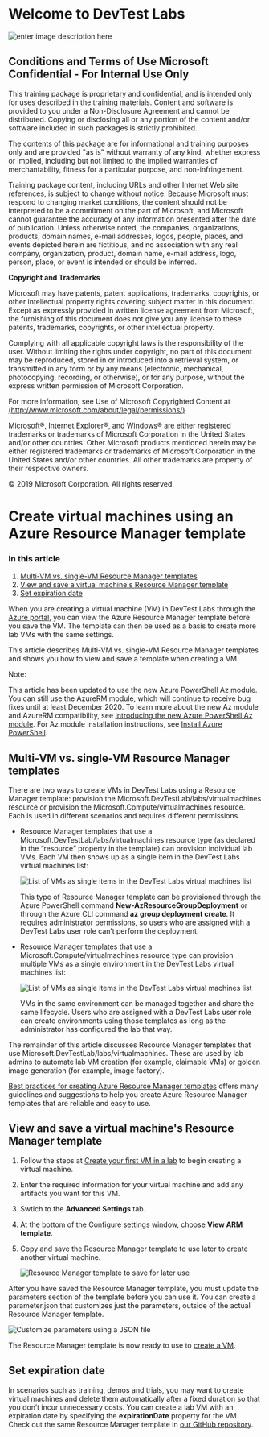 # Welcome to DevTest Labs

![enter image description here](content/Microsoft.png)

## Conditions and Terms of Use Microsoft Confidential - For Internal Use Only

This training package is proprietary and confidential, and is intended only for uses described in the training materials. Content and software is provided to you under a Non-Disclosure Agreement and cannot be distributed. Copying or disclosing all or any portion of the content and/or software included in such packages is strictly prohibited.

The contents of this package are for informational and training purposes only and are provided "as is" without warranty of any kind, whether express or implied, including but not limited to the implied warranties of merchantability, fitness for a particular purpose, and non-infringement.

Training package content, including URLs and other Internet Web site references, is subject to change without notice. Because Microsoft must respond to changing market conditions, the content should not be interpreted to be a commitment on the part of Microsoft, and Microsoft cannot guarantee the accuracy of any information presented after the date of publication. Unless otherwise noted, the companies, organizations, products, domain names, e-mail addresses, logos, people, places, and events depicted herein are fictitious, and no association with any real company, organization, product, domain name, e-mail address, logo, person, place, or event is intended or should be inferred.

**Copyright and Trademarks**

Microsoft may have patents, patent applications, trademarks, copyrights, or other intellectual property rights covering subject matter in this document. Except as expressly provided in written license agreement from Microsoft, the furnishing of this document does not give you any license to these patents, trademarks, copyrights, or other intellectual property.

Complying with all applicable copyright laws is the responsibility of the user. Without limiting the rights under copyright, no part of this document may be reproduced, stored in or introduced into a retrieval system, or transmitted in any form or by any means (electronic, mechanical, photocopying, recording, or otherwise), or for any purpose, without the express written permission of Microsoft Corporation.

For more information, see Use of Microsoft Copyrighted Content at [(http://www.microsoft.com/about/legal/permissions/)](http://www.microsoft.com/about/legal/permissions/)

Microsoft®, Internet Explorer®, and Windows® are either registered trademarks or trademarks of Microsoft Corporation in the United States and/or other countries. Other Microsoft products mentioned herein may be either registered trademarks or trademarks of Microsoft Corporation in the United States and/or other countries. All other trademarks are property of their respective owners.

© 2019 Microsoft Corporation.  All rights reserved.


# Create virtual machines using an Azure Resource Manager template

### In this article

1.  [Multi-VM vs. single-VM Resource Manager templates](#multi-vm-vs-single-vm-resource-manager-templates)
2.  [View and save a virtual machine's Resource Manager template](#view-and-save-a-virtual-machines-resource-manager-template)
3.  [Set expiration date](#set-expiration-date)


When you are creating a virtual machine (VM) in DevTest Labs through the [Azure portal](https://go.microsoft.com/fwlink/p/?LinkID=525040), you can view the Azure Resource Manager template before you save the VM. The template can then be used as a basis to create more lab VMs with the same settings.

This article describes Multi-VM vs. single-VM Resource Manager templates and shows you how to view and save a template when creating a VM.

Note:

This article has been updated to use the new Azure PowerShell Az module. You can still use the AzureRM module, which will continue to receive bug fixes until at least December 2020. To learn more about the new Az module and AzureRM compatibility, see [Introducing the new Azure PowerShell Az module](/en-us/powershell/azure/new-azureps-module-az). For Az module installation instructions, see [Install Azure PowerShell](/en-us/powershell/azure/install-az-ps).


## Multi-VM vs. single-VM Resource Manager templates[](#multi-vm-vs-single-vm-resource-manager-templates)

There are two ways to create VMs in DevTest Labs using a Resource Manager template: provision the Microsoft.DevTestLab/labs/virtualmachines resource or provision the Microsoft.Compute/virtualmachines resource. Each is used in different scenarios and requires different permissions.

*   Resource Manager templates that use a Microsoft.DevTestLab/labs/virtualmachines resource type (as declared in the “resource” property in the template) can provision individual lab VMs. Each VM then shows up as a single item in the DevTest Labs virtual machines list:

    ![List of VMs as single items in the DevTest Labs virtual machines list](content/devtestlab-lab-vm-single-item.png)

    This type of Resource Manager template can be provisioned through the Azure PowerShell command **New-AzResourceGroupDeployment** or through the Azure CLI command **az group deployment create**. It requires administrator permissions, so users who are assigned with a DevTest Labs user role can’t perform the deployment.

*   Resource Manager templates that use a Microsoft.Compute/virtualmachines resource type can provision multiple VMs as a single environment in the DevTest Labs virtual machines list:

    ![List of VMs as single items in the DevTest Labs virtual machines list](content/devtestlab-lab-vm-single-environment.png)

    VMs in the same environment can be managed together and share the same lifecycle. Users who are assigned with a DevTest Labs user role can create environments using those templates as long as the administrator has configured the lab that way.

The remainder of this article discusses Resource Manager templates that use Microsoft.DevTestLab/labs/virtualmachines. These are used by lab admins to automate lab VM creation (for example, claimable VMs) or golden image generation (for example, image factory).

[Best practices for creating Azure Resource Manager templates](https://docs.microsoft.com/azure/azure-resource-manager/resource-manager-template-best-practices) offers many guidelines and suggestions to help you create Azure Resource Manager templates that are reliable and easy to use.

## View and save a virtual machine's Resource Manager template[](#view-and-save-a-virtual-machines-resource-manager-template)

1.  Follow the steps at [Create your first VM in a lab](tutorial-create-custom-lab#add-a-vm-to-the-lab) to begin creating a virtual machine.

2.  Enter the required information for your virtual machine and add any artifacts you want for this VM.

3.  Swtich to the **Advanced Settings** tab.

4.  At the bottom of the Configure settings window, choose **View ARM template**.

5.  Copy and save the Resource Manager template to use later to create another virtual machine.

    ![Resource Manager template to save for later use](content/devtestlab-lab-copy-rm-template.png)

After you have saved the Resource Manager template, you must update the parameters section of the template before you can use it. You can create a parameter.json that customizes just the parameters, outside of the actual Resource Manager template.

![Customize parameters using a JSON file](content/devtestlab-lab-custom-params.png)

The Resource Manager template is now ready to use to [create a VM](devtest-lab-create-environment-from-arm).

## Set expiration date[](#set-expiration-date)

In scenarios such as training, demos and trials, you may want to create virtual machines and delete them automatically after a fixed duration so that you don’t incur unnecessary costs. You can create a lab VM with an expiration date by specifying the **expirationDate** property for the VM. Check out the same Resource Manager template in [our GitHub repository](https://github.com/Azure/azure-devtestlab/tree/master/samples/DevTestLabs/QuickStartTemplates/101-dtl-create-vm-username-pwd-customimage-with-expiration).


